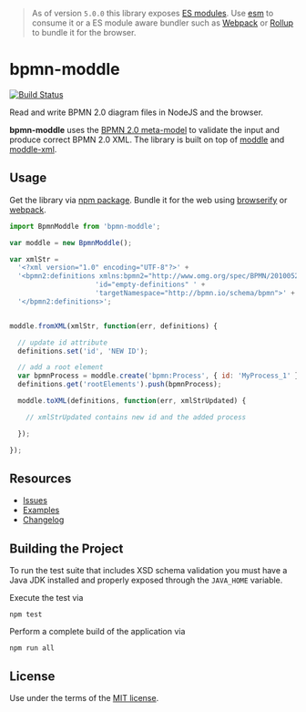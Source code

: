 > As of version `5.0.0` this library exposes [ES modules](http://exploringjs.com/es6/ch_modules.html#sec_basics-of-es6-modules). Use [esm](https://github.com/standard-things/esm) to consume it or a ES module aware bundler such as [Webpack](https://webpack.js.org) or [Rollup](https://rollupjs.org) to bundle it for the browser.


# bpmn-moddle

[![Build Status](https://travis-ci.org/bpmn-io/bpmn-moddle.svg?branch=master)](https://travis-ci.org/bpmn-io/bpmn-moddle)

Read and write BPMN 2.0 diagram files in NodeJS and the browser.

__bpmn-moddle__ uses the [BPMN 2.0 meta-model](http://www.omg.org/spec/BPMN/2.0/) to validate the input and produce correct BPMN 2.0 XML. The library is built on top of [moddle](https://github.com/bpmn-io/moddle) and [moddle-xml](https://github.com/bpmn-io/moddle-xml).


## Usage

Get the library via [npm package](https://www.npmjs.org/package/bpmn-moddle). Bundle it for the web using [browserify](http://browserify.org) or [webpack](https://webpack.github.io).

```javascript
import BpmnModdle from 'bpmn-moddle';

var moddle = new BpmnModdle();

var xmlStr =
  '<?xml version="1.0" encoding="UTF-8"?>' +
  '<bpmn2:definitions xmlns:bpmn2="http://www.omg.org/spec/BPMN/20100524/MODEL" ' +
                     'id="empty-definitions" ' +
                     'targetNamespace="http://bpmn.io/schema/bpmn">' +
  '</bpmn2:definitions>';


moddle.fromXML(xmlStr, function(err, definitions) {

  // update id attribute
  definitions.set('id', 'NEW ID');

  // add a root element
  var bpmnProcess = moddle.create('bpmn:Process', { id: 'MyProcess_1' });
  definitions.get('rootElements').push(bpmnProcess);

  moddle.toXML(definitions, function(err, xmlStrUpdated) {

    // xmlStrUpdated contains new id and the added process

  });

});
```


## Resources

* [Issues](https://github.com/bpmn-io/bpmn-moddle/issues)
* [Examples](https://github.com/bpmn-io/bpmn-moddle/tree/master/test/spec/xml)
* [Changelog](./CHANGELOG.md)


## Building the Project

To run the test suite that includes XSD schema validation you must have a Java JDK installed and properly exposed through the `JAVA_HOME` variable.

Execute the test via

```
npm test
```

Perform a complete build of the application via

```
npm run all
```


## License

Use under the terms of the [MIT license](http://opensource.org/licenses/MIT).
